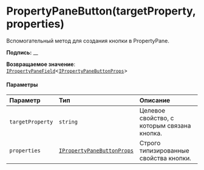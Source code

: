 # <a name="propertypanebuttontargetpropertyproperties"></a>PropertyPaneButton(targetProperty,properties)




Вспомогательный метод для создания кнопки в PropertyPane.

**Подпись:** __

**Возвращаемое значение**: [`IPropertyPaneField`](../sp-webpart-base/ipropertypanefield.md)<[`IPropertyPaneButtonProps`](../sp-webpart-base/ipropertypanebuttonprops.md)>





#### <a name="parameters"></a>Параметры


| Параметр       | Тип    | Описание |
|:-------------|:---------------|:------------|
| `targetProperty`    | `string` | Целевое свойство, с которым связана кнопка. |
| `properties`    | [`IPropertyPaneButtonProps`](../sp-webpart-base/ipropertypanebuttonprops.md) | Строго типизированные свойства кнопки. |


